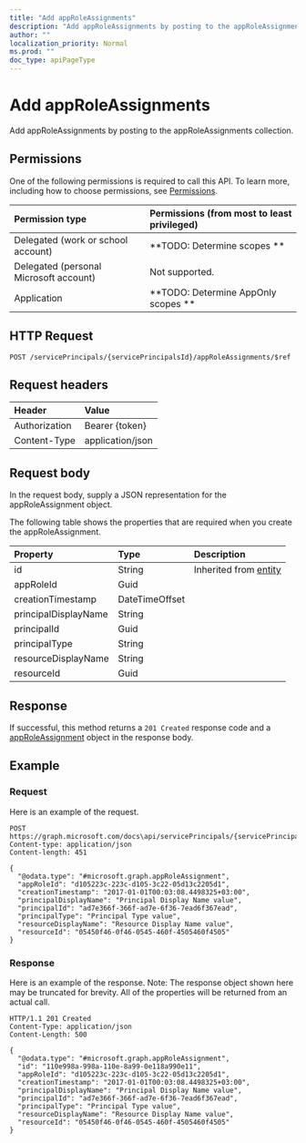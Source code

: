 ```yaml
---
title: "Add appRoleAssignments"
description: "Add appRoleAssignments by posting to the appRoleAssignments collection."
author: ""
localization_priority: Normal
ms.prod: ""
doc_type: apiPageType
---
```


# Add appRoleAssignments

Add appRoleAssignments by posting to the appRoleAssignments collection.

## Permissions
One of the following permissions is required to call this API. To learn more, including how to choose permissions, see [Permissions](/concepts/permissions-reference.md).

|Permission type|Permissions (from most to least privileged)|
|:---|:---|
|Delegated (work or school account)|**TODO: Determine scopes **|
|Delegated (personal Microsoft account)|Not supported.|
|Application|**TODO: Determine AppOnly scopes **|

## HTTP Request
<!-- {
  "blockType": "ignored"
}
-->
``` http
POST /servicePrincipals/{servicePrincipalsId}/appRoleAssignments/$ref
```

## Request headers
|Header|Value|
|:---|:---|
|Authorization|Bearer {token}|
|Content-Type|application/json|

## Request body
In the request body, supply a JSON representation for the appRoleAssignment object.

The following table shows the properties that are required when you create the appRoleAssignment.

|Property|Type|Description|
|:---|:---|:---|
|id|String| Inherited from [entity](../resources/entity.md)|
|appRoleId|Guid||
|creationTimestamp|DateTimeOffset||
|principalDisplayName|String||
|principalId|Guid||
|principalType|String||
|resourceDisplayName|String||
|resourceId|Guid||



## Response
If successful, this method returns a `201 Created` response code and a [appRoleAssignment](../resources/approleassignment.md) object in the response body.

## Example

### Request
Here is an example of the request.
<!-- {
  "blockType": "request",
  "name": "create_approleassignment_from_approleassignments"
}
-->
``` http
POST https://graph.microsoft.com/docs\api/servicePrincipals/{servicePrincipalsId}/appRoleAssignments
Content-type: application/json
Content-length: 451

{
  "@odata.type": "#microsoft.graph.appRoleAssignment",
  "appRoleId": "d105223c-223c-d105-3c22-05d13c2205d1",
  "creationTimestamp": "2017-01-01T00:03:08.4498325+03:00",
  "principalDisplayName": "Principal Display Name value",
  "principalId": "ad7e366f-366f-ad7e-6f36-7ead6f367ead",
  "principalType": "Principal Type value",
  "resourceDisplayName": "Resource Display Name value",
  "resourceId": "05450f46-0f46-0545-460f-4505460f4505"
}
```

### Response
Here is an example of the response. Note: The response object shown here may be truncated for brevity. All of the properties will be returned from an actual call.
<!-- {
  "blockType": "response",
  "truncated": true,
  "@odata.type": "microsoft.graph.approleassignment"
}
-->
``` http
HTTP/1.1 201 Created
Content-Type: application/json
Content-Length: 500

{
  "@odata.type": "#microsoft.graph.appRoleAssignment",
  "id": "110e998a-998a-110e-8a99-0e118a990e11",
  "appRoleId": "d105223c-223c-d105-3c22-05d13c2205d1",
  "creationTimestamp": "2017-01-01T00:03:08.4498325+03:00",
  "principalDisplayName": "Principal Display Name value",
  "principalId": "ad7e366f-366f-ad7e-6f36-7ead6f367ead",
  "principalType": "Principal Type value",
  "resourceDisplayName": "Resource Display Name value",
  "resourceId": "05450f46-0f46-0545-460f-4505460f4505"
}
```

